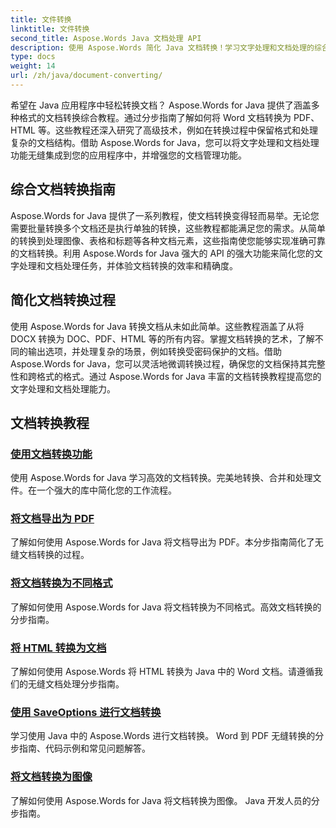 ```yaml
---
title: 文件转换
linktitle: 文件转换
second_title: Aspose.Words Java 文档处理 API
description: 使用 Aspose.Words 简化 Java 文档转换！学习文字处理和文档处理的综合指南
type: docs
weight: 14
url: /zh/java/document-converting/
---
```


希望在 Java 应用程序中轻松转换文档？ Aspose.Words for Java 提供了涵盖多种格式的文档转换综合教程。通过分步指南了解如何将 Word 文档转换为 PDF、HTML 等。这些教程还深入研究了高级技术，例如在转换过程中保留格式和处理复杂的文档结构。借助 Aspose.Words for Java，您可以将文字处理和文档处理功能无缝集成到您的应用程序中，并增强您的文档管理功能。

## 综合文档转换指南

Aspose.Words for Java 提供了一系列教程，使文档转换变得轻而易举。无论您需要批量转换多个文档还是执行单独的转换，这些教程都能满足您的需求。从简单的转换到处理图像、表格和标题等各种文档元素，这些指南使您能够实现准确可靠的文档转换。利用 Aspose.Words for Java 强大的 API 的强大功能来简化您的文字处理和文档处理任务，并体验文档转换的效率和精确度。

## 简化文档转换过程

使用 Aspose.Words for Java 转换文档从未如此简单。这些教程涵盖了从将 DOCX 转换为 DOC、PDF、HTML 等的所有内容。掌握文档转换的艺术，了解不同的输出选项，并处理复杂的场景，例如转换受密码保护的文档。借助 Aspose.Words for Java，您可以灵活地微调转换过程，确保您的文档保持其完整性和跨格式的格式。通过 Aspose.Words for Java 丰富的文档转换教程提高您的文字处理和文档处理能力。

## 文档转换教程

### [使用文档转换功能](./using-document-converting/)
使用 Aspose.Words for Java 学习高效的文档转换。完美地转换、合并和处理文件。在一个强大的库中简化您的工作流程。
### [将文档导出为 PDF](./exporting-documents-to-pdf/)
了解如何使用 Aspose.Words for Java 将文档导出为 PDF。本分步指南简化了无缝文档转换的过程。
### [将文档转换为不同格式](./converting-documents-different-formats/)
了解如何使用 Aspose.Words for Java 将文档转换为不同格式。高效文档转换的分步指南。
### [将 HTML 转换为文档](./converting-html-documents/)
了解如何使用 Aspose.Words 将 HTML 转换为 Java 中的 Word 文档。请遵循我们的无缝文档处理分步指南。
### [使用 SaveOptions 进行文档转换](./document-conversion-saveoptions/)
学习使用 Java 中的 Aspose.Words 进行文档转换。 Word 到 PDF 无缝转换的分步指南、代码示例和常见问题解答。
### [将文档转换为图像](./converting-documents-images/)
了解如何使用 Aspose.Words for Java 将文档转换为图像。 Java 开发人员的分步指南。